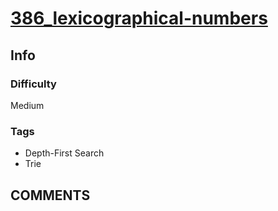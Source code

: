 # [386_lexicographical-numbers](https://leetcode.com/problems/lexicographical-numbers)

## Info

### Difficulty

Medium

### Tags

- Depth-First Search
- Trie

## __COMMENTS__

> 
